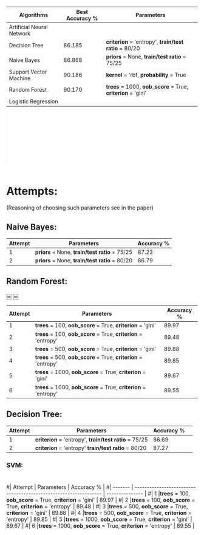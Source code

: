 
| Algorithms  | Best Accuracy % | Parameters
| --------------------------- | --------------- | -------------------------------------------------------------- |
|  Artificial Neural Network  |                 ||
|  Decision Tree              |     86.185      |**criterion** = 'entropy',  **train/test ratio** = 80/20        |
|  Naive Bayes                |     86.868      |**priors** = None, **train/test ratio** = 75/25                 |
|  Support Vector Machine     |     90.186      |**kernel** = 'rbf, **probability** = True                       |
|  Random Forest              |     90.170      | **trees** = 1000, **oob_score** = True, **criterion** = 'gini' |
|  Logistic Regression        |                 ||


![Alt text](ROC_and_CAP_curves/Cap_graphs.pdf?raw=true "Title")

# Attempts: #
(Reasoning of choosing such parameters see in the paper)

## Naive Bayes: ##

| Attempt | Parameters                                           | Accuracy %      |
| ------- | ---------------------------------------------------- | --------------- |
|     1   |**priors** = None, **train/test ratio** = 75/25       | 87.23           |
|     2   |**priors** = None, **train/test ratio** = 80/20       | 86.79           |



## Random Forest: ##
￼
￼


| Attempt | Parameters                                                       | Accuracy %      |
| ------- | ---------------------------------------------------------------- | --------------- |
|     1   |**trees** = 100, **oob_score** = True, **criterion** = 'gini'     | 89.97           |
|     2   |**trees** = 100, **oob_score** = True, **criterion** = 'entropy'  | 89.48           |
|     3   |**trees** = 500, **oob_score** = True, **criterion** = 'gini'     | 89.88           |
|     4   |**trees** = 500, **oob_score** = True, **criterion** = 'entropy'  | 89.85           |
|     5   |**trees** = 1000, **oob_score** = True, **criterion** = 'gini'    | 89.67           |
|     6   |**trees** = 1000, **oob_score** = True, **criterion** = 'entropy' | 89.55           |

## Decision Tree: ##

| Attempt | Parameters                                                    | Accuracy %      | |
| ------- | ------------------------------------------------------------- | --------------- | -------------------------------------------------------------- |
|     1   |**criterion** = 'entropy', **train/test ratio** = 75/25        | 86.69           ||
|     2   |**criterion** = 'entropy'  **train/test ratio** = 80/20        | 87.27           |


### SVM: ##
#
#| Attempt | Parameters                                                       | Accuracy %      |
#| ------- | ---------------------------------------------------------------- | --------------- |
#|     1   |**trees** = 100, **oob_score** = True, **criterion** = 'gini'     | 89.97           |
#|     2   |**trees** = 100, **oob_score** = True, **criterion** = 'entropy'  | 89.48           |
#|     3   |**trees** = 500, **oob_score** = True, **criterion** = 'gini'     | 89.88           |
#|     4   |**trees** = 500, **oob_score** = True, **criterion** = 'entropy'  | 89.85           |
#|     5   |**trees** = 1000, **oob_score** = True, **criterion** = 'gini'    | 89.67           |
#|     6   |**trees** = 1000, **oob_score** = True, **criterion** = 'entropy' | 89.55           |
